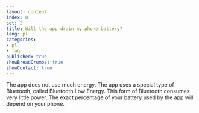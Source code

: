 ```yaml
---
layout: content
index: 8
set: 2
title: Will the app drain my phone battery?
lang: pl
categories:
- pl
- faq
published: true
showBreadCrumbs: true
showContact: true
---
```


The app does not use much energy. The app uses a special type of Bluetooth, called Bluetooth Low Energy. This form of Bluetooth consumes very little power.
The exact percentage of your battery used by the app will depend on your phone.
